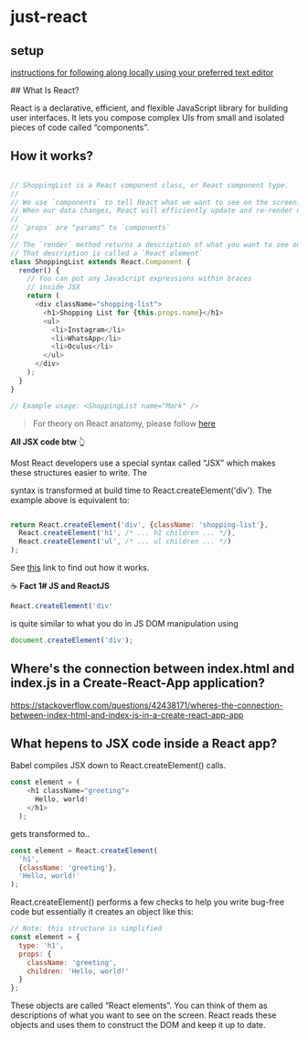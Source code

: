 # just-react

## setup

[instructions for following along locally using your preferred text editor
](https://reactjs.org/tutorial/tutorial.html#setup-option-2-local-development-environment)

## What Is React?

React is a declarative, efficient, and flexible JavaScript library for building user interfaces. It lets you compose complex UIs from small and isolated pieces of code called “components”.

## How it works?

```js

// ShoppingList is a React component class, or React component type.
//
// We use `components` to tell React what we want to see on the screen.
// When our data changes, React will efficiently update and re-render our components.
//
// `props` are "params" to `components`
//
// The `render` method returns a description of what you want to see on the screen
// That description is called a `React element`
class ShoppingList extends React.Component {
  render() {
    // You can put any JavaScript expressions within braces 
    // inside JSX
    return (
      <div className="shopping-list">
        <h1>Shopping List for {this.props.name}</h1>
        <ul>
          <li>Instagram</li>
          <li>WhatsApp</li>
          <li>Oculus</li>
        </ul>
      </div>
    );
  }
}

// Example usage: <ShoppingList name="Mark" />

```
> For theory on React anatomy, please follow [here](react-in-depth.md)

**All JSX code btw** :point_up_2:

Most React developers use a special syntax called “JSX” which makes these structures easier to write. The <div /> syntax is transformed at build time to React.createElement('div'). The example above is equivalent to:

```js

return React.createElement('div', {className: 'shopping-list'},
  React.createElement('h1', /* ... h1 children ... */),
  React.createElement('ul', /* ... ul children ... */)
);

```

See [this](https://babeljs.io/repl/#?browsers=defaults%2C%20not%20ie%2011%2C%20not%20ie_mob%2011&build=&builtIns=false&spec=false&loose=false&code_lz=DwEwlgbgBAxgNgQwM5IHIILYFMC8AiJACwHsAHUsAOwHMBaOMJAFzwD4AoKKYQgRlYDKJclWpQAMoyZQAZsQBOUAN6l5ZJADpKmLAF9gAej4cuwAK5wTXbg1YBJSswTV5mQ7c7XgtgOqEETEgAguTuYFamtgDyMBZmSGFWhhYchuAQrADc7EA&debug=false&forceAllTransforms=false&shippedProposals=false&circleciRepo=&evaluate=false&fileSize=false&timeTravel=false&sourceType=module&lineWrap=true&presets=react&prettier=false&targets=&version=7.12.12&externalPlugins=) link to find out how it works.

:coffee:    **Fact 1# JS and ReactJS**

```js
React.createElement('div'
```

is quite similar to what you do in JS DOM manipulation using 
```js
document.createElement('div');
```

## Where's the connection between index.html and index.js in a Create-React-App application?

https://stackoverflow.com/questions/42438171/wheres-the-connection-between-index-html-and-index-js-in-a-create-react-app-app

## What hepens to JSX code inside a React app?

Babel compiles JSX down to React.createElement() calls.

```js
const element = (
    <h1 className="greeting">
      Hello, world!
    </h1>
  );
```
gets transformed to..

```js
const element = React.createElement(
  'h1',
  {className: 'greeting'},
  'Hello, world!'
); 
```
React.createElement() performs a few checks to help you write bug-free code but essentially it creates an object like this:

```js
// Note: this structure is simplified
const element = {
  type: 'h1',
  props: {
    className: 'greeting',
    children: 'Hello, world!'
  }
};
```

These objects are called “React elements”. You can think of them as descriptions of what you want to see on the screen. React reads these objects and uses them to construct the DOM and keep it up to date.




